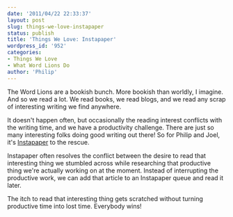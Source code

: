 ```yaml
---
date: '2011/04/22 22:33:37'
layout: post
slug: things-we-love-instapaper
status: publish
title: 'Things We Love: Instapaper'
wordpress_id: '952'
categories:
- Things We Love
- What Word Lions Do
author: 'Philip'
---
```


The Word Lions are a bookish bunch. More bookish than worldly, I imagine. And so we read a lot. We read books, we read blogs, and we read any scrap of interesting writing we find anywhere.

It doesn't happen often, but occasionally the reading interest conflicts with the writing time, and we have a productivity challenge. There are just so many interesting folks doing good writing out there! So for Philip and Joel, it's [Instapaper](http://instapaper.com) to the rescue.

Instapaper often resolves the conflict between the desire to read that interesting thing we stumbled across while researching that productive thing we're actually working on at the moment. Instead of interrupting the productive work, we can add that article to an Instapaper queue and read it later.

The itch to read that interesting thing gets scratched without turning productive time into lost time. Everybody wins!
